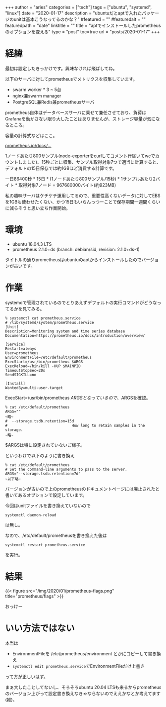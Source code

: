 +++
author = "aries"
categories = ["tech"]
tags = ["ubuntu", "systemd", "linux"]
date = "2020-01-17"
description = "ubuntuだとaptで入れたパッケージのunitは基本こうなってるのかな？"
#featured = ""
#featuredalt = ""
featuredpath = "date"
linktitle = ""
title = "aptでインストールしたprometheusのオプションを変える"
type = "post"
toc=true
url = "posts/2020-01-17"
+++

# 経緯

最初は設定したきっかけです。興味なければ飛ばしてね。

以下のサーバに対してprometheusでメトリクスを収集しています。

- swarm worker * 3 ~ 5台
- nginx兼swarm manager
- PostgreSQL兼Redis兼prometheusサーバ

prometheus自体はデータベースサーバに乗せて兼任させており、負荷はGrafanaを動かさない限り大したことはありませんが、ストレージ容量が気になるところ。

容量の計算式などはここ。

[prometheus.io/docs/...](https://prometheus.io/docs/prometheus/latest/storage/)

1ノードあたり800サンプル(node-exporterをcurlしてコメント行除いてwcでカウントしました)、15秒ごとに収集、サンプル取得対象7つで適当に計算すると、デフォルトの15日保存では約1GBほど消費する計算です。

一日86400秒 * 15日 * (1ノードあたり800サンプル/15秒) * 1サンプルあたり2バイト * 取得対象7ノード = 967680000バイト(約923MB)

私の趣味サーバはケチケチ運用してるので、重要性高くないデータに対してEBSを1GBも使わせたくない、かつ15日もいらんっつーことで保存期間一週間くらいに減らそうと思い立ち作業開始。

# 環境

- ubuntu 18.04.3 LTS
- prometheus 2.1.0+ds (branch: debian/sid, revision: 2.1.0+ds-1)

タイトルの通りprometheusはubuntuのaptからインストールしたのでバージョンが古いです。

# 作業

systemdで管理されているのでとりあえずデフォルトの実行コマンドがどうなってるかを見てみる。

```
% systemctl cat prometheus.service
# /lib/systemd/system/prometheus.service
[Unit]
Description=Monitoring system and time series database
Documentation=https://prometheus.io/docs/introduction/overview/

[Service]
Restart=always
User=prometheus
EnvironmentFile=/etc/default/prometheus
ExecStart=/usr/bin/prometheus $ARGS
ExecReload=/bin/kill -HUP $MAINPID
TimeoutStopSec=20s
SendSIGKILL=no

[Install]
WantedBy=multi-user.target
```

ExecStart=/usr/bin/prometheus $ARGS となっているので、$ARGSを確認。

```
% cat /etc/default/prometheus
ARGS=""
~略~
#  --storage.tsdb.retention=15d
#                             How long to retain samples in the storage.
~略~
```

$ARGSは特に設定されていないご様子。

というわけで以下のように書き換え

```
% cat /etc/default/prometheus
# Set the command-line arguments to pass to the server.
ARGS="--storage.tsdb.retention=7d"
~以下略~
```

バージョンが古いので上のprometheusのドキュメントページには廃止されたと書いてあるオプションで設定しています。

今回はunitファイルを書き換えていないので

`systemctl daemon-reload`

は無し。

なので、/etc/default/prometheusを書き換えた後は

`systemctl restart prometheus.service`

を実行。

# 結果

{{< figure src="/img/2020/01/prometheus-flags.png" title="prometheus/flags" >}}

おっけー

# いい方法ではない

本当は
- EnvironmentFileを /etc/prometheus/environment とかにコピーして書き換え
- `systemctl edit prometheus.service`でEnvironmentFileだけ上書き

って方が正しいはず。

まぁ大したことしてないし、そろそろubuntu 20.04 LTSも来るからprometheusのバージョン上がって設定書き換えなきゃならないのでええかなとか考えてます(雑)。
